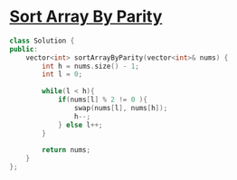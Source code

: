 # [Sort Array By Parity](https://leetcode.com/problems/sort-array-by-parity/submissions/)

```cpp
class Solution {
public:
    vector<int> sortArrayByParity(vector<int>& nums) {
        int h = nums.size() - 1;
        int l = 0;
        
        while(l < h){
            if(nums[l] % 2 != 0 ){
                swap(nums[l], nums[h]);
                h--;
            } else l++;
        }
        
        return nums;
    }
};
```